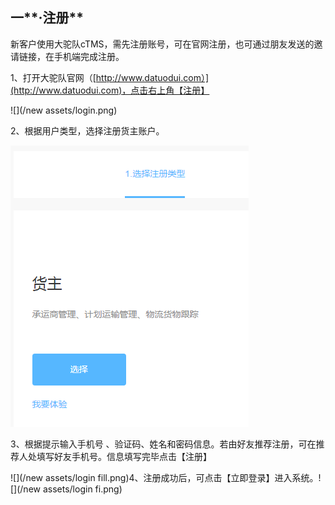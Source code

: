 ## 一**·注册**

新客户使用大驼队cTMS，需先注册账号，可在官网注册，也可通过朋友发送的邀请链接，在手机端完成注册。

1、打开大驼队官网（[http://www.datuodui.com）](http://www.datuodui.com)，点击右上角【注册】

![](/new assets/login.png)

2、根据用户类型，选择注册货主账户。

![](/nassets/h1-8.png)

3、根据提示输入手机号 、验证码、姓名和密码信息。若由好友推荐注册，可在推荐人处填写好友手机号。信息填写完毕点击【注册】

![](/new assets/login fill.png)4、注册成功后，可点击【立即登录】进入系统。![](/new assets/login fi.png)

